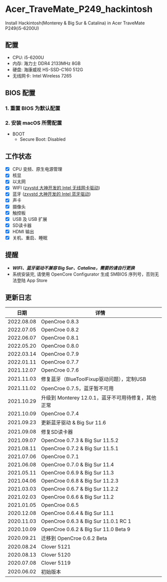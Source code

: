 # Acer_TraveMate_P249_hackintosh
Install Hackintosh(Monterey & Big Sur & Catalina) in Acer TraveMate P249(i5-6200U)

## 配置
* CPU: i5-6200U
* 内存: 海力士 DDR4 2133MHz 8GB
* 硬盘: 海康威视 HS-SSD-C160 512G
* 无线网卡: Intel Wireless 7265

## BIOS 配置
### 1. 重置 BIOS 为默认配置

### 2. 安装 macOS 所需配置
* BOOT
  * Secure Boot: Disabled

## 工作状态
* [x] CPU 变频、原生电源管理
* [x] 核显
* [x] 以太网
* [x] WIFI ([zxystd 大神开发的 Intel 无线网卡驱动](https://github.com/OpenIntelWireless/itlwm))
* [x] 蓝牙 ([zxystd 大神开发的 Intel 蓝牙驱动](https://github.com/OpenIntelWireless/IntelBluetoothFirmware))
* [x] 声卡
* [x] 摄像头
* [x] 触控板
* [x] USB 及 USB 扩展
* [x] SD读卡器
* [x] HDMI 输出
* [x] 关机、重启、睡眠

## 提醒

* ***WIFI、蓝牙驱动不兼容 Big Sur、Catalina，需要的请自行更换***
* 系统安装完, 请使用 OpenCore Configurator 生成 SMBIOS 序列号，否则无法登陆 App Store

## 更新日志

| 日期      | 详情                                                              |
|-----------|----------------------------------------------------------------------|
| 2022.08.08 | OpenCroe 0.8.3 |
| 2022.07.05 | OpenCroe 0.8.2 |
| 2022.06.07 | OpenCroe 0.8.1 |
| 2022.05.20 | OpenCroe 0.8.0 |
| 2022.03.14 | OpenCroe 0.7.9 |
| 2022.01.11 | OpenCroe 0.7.7 |
| 2021.12.07 | OpenCroe 0.7.6 |
| 2021.11.03 | 修复蓝牙（BlueToolFixup驱动问题），定制USB |
| 2021.11.02 | OpenCroe 0.7.5，蓝牙暂不可用 |
| 2021.10.29 | 升级到 Monterey 12.0.1，蓝牙不可用待修复，其他正常|
| 2021.10.09 | OpenCroe 0.7.4 |
| 2021.09.23 | 更新蓝牙驱动 & Big Sur 11.6 |
| 2021.09.08 | 修复SD读卡器 |
| 2021.09.07 | OpenCroe 0.7.3 & Big Sur 11.5.2 |
| 2021.08.11 | OpenCroe 0.7.2 & Big Sur 11.5.1 |
| 2021.07.06 | OpenCroe 0.7.1 |
| 2021.06.08 | OpenCroe 0.7.0 & Big Sur 11.4 |
| 2021.05.11 | OpenCroe 0.6.9 & Big Sur 11.3 |
| 2021.04.06 | OpenCroe 0.6.8 & Big Sur 11.2.3 |
| 2021.03.03 | OpenCroe 0.6.7 & Big Sur 11.2.2 |
| 2021.02.03 | OpenCroe 0.6.6 & Big Sur 11.2 |
| 2021.01.05 | OpenCroe 0.6.5 |
| 2020.12.08 | OpenCroe 0.6.4 & Big Sur 11.1 |
| 2020.11.03 | OpenCroe 0.6.3 & Big Sur 11.0.1 RC 1 |
| 2020.10.09 | OpenCroe 0.6.2 & Big Sur 11.0 Beta 9 |
| 2020.09.21 | 迁移到 OpenCroe 0.6.2 Beta |
| 2020.08.24 | Clover 5121 |
| 2020.08.13 | Clover 5120 |
| 2020.07.08 | Clover 5119 |
| 2020.06.02 | 初始版本 |
